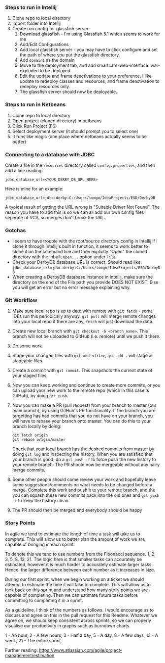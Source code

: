 ### Steps to run in Intellij

1. Clone repo to local directory
2. Import folder into Intellij
3. Create run config for glassfish server:
    1. Download glassfish - I'm using Glassfish 5.1 which seems to work for me
    2. Add/Edit Configurations
    3. Add local glassfish server - you may have to click configure and set the path of where you put the glassfish directory.
    4. Add `domain1` as the domain
    5. Move to the deployment tab, and add smartcare-web-interface: war-exploded to be deployed
    6. Edit the update and frame deactivations to your preference, I like update to redeploy classes and resources, and frame deactivation to redeploy resources only.
    7. The glassfish server should now be deployable.

### Steps to run in Netbeans

1. Clone repo to local directory
2. Open project (cloned directory) in netbeans
3. Click Run Project (F6)
4. Select deployment server (it should prompt you to select one)
5. It runs like magic (one place where netbeans actually seems to be better)

### Connecting to a database with JDBC 
Create a file in the `resources` directory called `config.properties`, and then add a line reading:
    
    jdbc_database_url=<YOUR_DERBY_DB_URL_HERE>

Here is mine for an example:

    jdbc_database_url=jdbc:derby:C:/Users/tomgo/IdeaProjects/ESD/DerbyDB
    
A typical result of getting the URL wrong is "Suitable Driver Not Found".
The reason you have to add this is so we can all add our own config files seperate of VCS, so merges don't break the URL.

### Gotchas

- I seem to have trouble with the root/source directory config in Intellij if I clone it through Intellij's built in function, it seems to work better to clone it on the command line and then explictly "Open" the cloned directory with the inbuilt `Open...` option under `File`
- Check your DerbyDB database URL is correct. Should read like: `jdbc_database_url=jdbc:derby:C:/Users/tomgo/IdeaProjects/ESD/DerbyDB`
- When creating a DerbyDB database instance in Intellij, make sure the directory on the end of the File path you provide DOES NOT EXIST. Else you will get an error but no error message explaining why.

### Git Workflow

1. Make sure local repo is up to date with remote with `git fetch` - some IDEs run this periodically anyway. `git pull` will merge remote changes into your local repo if there are any, `fetch` will just download the data.
2. Create new local branch with `git checkout -b <branch_name>`. This branch will not be uploaded to GitHub (i.e. remote) until we push it there.
3. Do some work
4. Stage your changed files with `git add <file>`, `git add .` will stage all stageable files.
5. Create a commit with `git commit`. This snapshots the current state of your staged files.
6. Now you can keep working and continue to create more commits, or you can upload your new work to the remote repo (which in this case is GitHub), by doing `git push`. 
7. Now you can make a PR (pull request) from your branch to master (our main branch), by using GitHub's PR functionality. If the branch you are targetting has had commits that you do not have on your branch, you will have to rebase your branch onto master. You can do this to your branch locally by doing:
    ```
   git fetch origin
   git rebase origin/master
   ```
   Check that your local branch has the desired commits from master by doing `git log` and inspecting the history. When you are satisfied that your branch is good, do a `git push -f` to force push the new history to your remote branch. The PR should now be mergeable without any hairy merge commits.
   
8. Some other people should come review your work and hopefully leave some suggestions/comments on what needs to be changed before a merge. Complete this work and push it to your remote branch, and the you can squash these new commits back into the old ones and `git push -f` to keep the history clean.
9. The PR should then be merged and everybody should be happy


### Story Points

In agile we tend to estimate the length of time a task will take us to complete. This will allow us to better plan the amount of work we are capable of bringing in each sprint.

To denote this we tend to use numbers from the Fibonacci sequence. 1, 2, 3, 5, 8, 13, 21. The logic here is that smaller tasks can accurately be estimated, however it is much harder to accurately estimate larger tasks. Hence, the larger difference between each number as it increases in size.

During our first sprint, when we begin working on a ticket we should attempt to estimate the time it will take to complete. This will allow us to look back on this sprint and understand how many story points we are capable of completing. Then we can estimate future tasks before committing to completing it in a sprint.

As a guideline, I think of the numbers as follows. I would encourage us to discuss and agree on this in the pull request for this Readme. Whatever we agree on, we should keep consistent across sprints, so we can properly visualise our productivity in graphs such as burndown charts.

1 - An hour, 2 - A few hours, 3 - Half a day, 5 - A day, 8 - A few days, 13 - A week, 21 - The entire sprint

Further reading: https://www.atlassian.com/agile/project-management/estimation